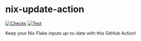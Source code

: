 # nix-update-action

[![Checks](https://github.com/jessestricker/nix-update-action/actions/workflows/checks.yml/badge.svg?branch=main&event=push)](https://github.com/jessestricker/nix-update-action/actions/workflows/checks.yml)
[![Test](https://github.com/jessestricker/nix-update-action/actions/workflows/test.yml/badge.svg?branch=main&event=push)](https://github.com/jessestricker/nix-update-action/actions/workflows/test.yml)

Keep your Nix Flake inputs up-to-date with this GitHub Action!
